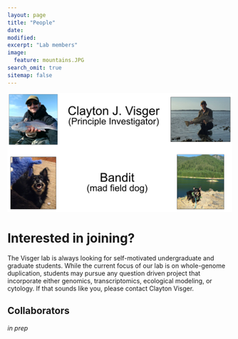 ```yaml
---
layout: page
title: "People"
date:
modified:
excerpt: "Lab members"
image:
  feature: mountains.JPG
search_omit: true
sitemap: false
---
```

![](images/inprep-e9a23246.png)

# Interested in joining?
The Visger lab is always looking for self-motivated undergraduate and graduate students.  While the current focus of our lab is on whole-genome duplication, students may pursue any question driven project that incorporate either genomics, transcriptomics, ecological modeling, or cytology. If that sounds like you, please contact Clayton Visger.

## Collaborators
*in prep*
